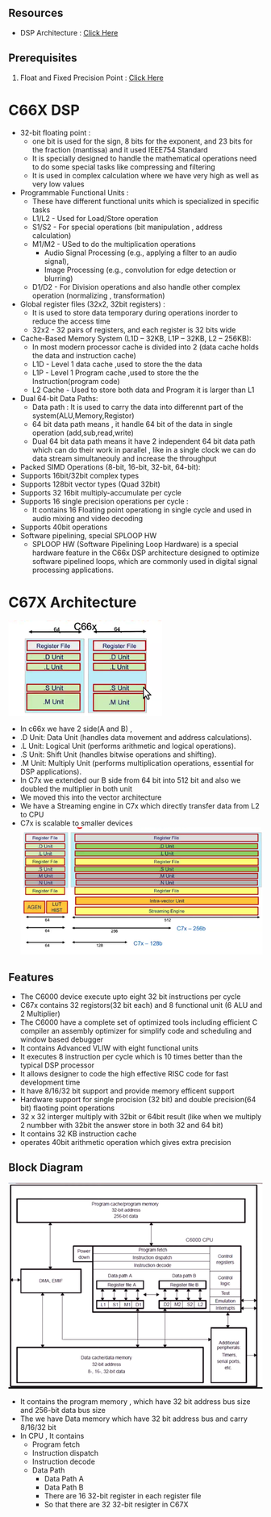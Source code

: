 ## Resources 
* DSP Architecture : [Click Here](https://www.youtube.com/watch?v=0Y78c9cLdvA&list=LL&index=27)

## Prerequisites
1. Float and Fixed Precision Point : <a href="./floating_and_fixed.md">Click Here</a> 
# C66X DSP
* 32-bit floating point : 
    * one bit is used for the sign, 8 bits for the exponent, and 23 bits for the fraction (mantissa) and it used IEEE754 Standard
    * It is specially designed to handle the mathematical operations need to do some special tasks like compressing and filtering      
    * It is used in complex calculation where we have very high as well as very low values
* Programmable Functional Units :
    * These have different functional units which is specialized in specific tasks
    * L1/L2 - Used for Load/Store operation
    * S1/S2 - For special operations (bit manipulation , address calculation)
    * M1/M2 - USed to do the multiplication operations
        * Audio Signal Processing (e.g., applying a filter to an audio signal),
        * Image Processing (e.g., convolution for edge detection or blurring)
    * D1/D2 - For Division operations and also handle other complex operation (normalizing , transformation)
* Global register files (32x2, 32bit registers) : 
    * It is used to store data temporary during operations inorder to reduce the access time
    * 32x2 - 32 pairs of registers, and each register is 32 bits wide
* Cache-Based Memory System (L1D – 32KB, L1P – 32KB, L2 – 256KB):
    * In most modern processor cache is divided into 2 (data cache holds the data and instruction cache)
    * L1D - Level 1 data cache ,used to store the  the data
    * L1P - Level 1 Program cache ,used to store the  the Instruction(program code)
    * L2 Cache - Used to store both data and Program it is larger than L1
* Dual 64-bit Data Paths:
    * Data path : It is used to carry the data into differennt part of the system(ALU,Memory,Registor)
    * 64 bit data path means , it handle 64 bit of the data in single operation (add,sub,read,write)
    * Dual 64 bit data path means it have 2 independent 64 bit data path which can do their work in parallel , like in a single clock we can do data stream simultaneouly and increase the throughput
* Packed SIMD Operations (8-bit, 16-bit, 32-bit, 64-bit):
* Supports 16bit/32bit complex types
* Supports 128bit vector types (Quad 32bit)
* Supports 32 16bit multiply-accumulate per cycle
* Supports 16 single precision operations per cycle :
    * It contains 16 Floating point operationg in single cycle and used in audio mixing and video decoding
* Supports 40bit operations
* Software pipelining, special SPLOOP HW 
    * SPLOOP HW (Software Pipelining Loop Hardware) is a special hardware feature in the C66x DSP architecture designed to optimize software pipelined loops, which are commonly used in digital signal processing applications.

# C67X Architecture
![alt text](image-7.png)
* In c66x we have 2 side(A and B) , 
* .D Unit: Data Unit (handles data movement and address calculations).
* .L Unit: Logical Unit (performs arithmetic and logical operations).
* .S Unit: Shift Unit (handles bitwise operations and shifting).
* .M Unit: Multiply Unit (performs multiplication operations, essential for DSP applications).
* In C7x we extended our B side from 64 bit into 512 bit and also we doubled the multiplier in both unit
* We moved this into the vector architecture 
* We have a Streaming engine in C7x which directly transfer data from L2 to CPU
* C7x is scalable to smaller devices
![alt text](image-8.png)
## Features 
* The C6000 device execute upto eight 32 bit instructions per cycle
* C67x contains 32 registors(32 bit each) and 8 functional unit (6 ALU and 2 Multiplier)
* The C6000 have a complete set of optimized tools including efficient C compiler an assembly optimizer for simplify code and scheduling and window based debugger
* It contains Advanced VLIW with eight functional units
* It executes 8 instruction per cycle which is 10 times better than the typical DSP processor
* It allows designer to code the high effective RISC code for fast development time
* It have 8/16/32 bit support and provide memory efficent support
* Hardware support for single procision (32 bit) and double precision(64 bit) flaoting point operations
* 32 x 32 interger multiply with 32bit or 64bit result (like when we multiply 2 numbber with 32bit the answer store in both 32 and 64 bit)
* It contains 32 KB instruction cache
* operates 40bit arithmetic operation which gives extra precision
## Block Diagram
![alt text](image-9.png)
* It contains the program memory , which have 32 bit address bus size and 256-bit data bus size
* The we have Data memory which have 32 bit address bus and carry 8/16/32 bit
* In CPU , It contains
    * Program fetch
    * Instruction dispatch
    * Instruction decode
    * Data Path 
        * Data Path A
        * Data Path B
        * There are 16 32-bit register in each register file
        * So that there are 32 32-bit resigter in C67X